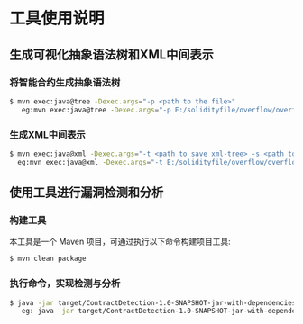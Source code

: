 # 工具使用说明

## 生成可视化抽象语法树和XML中间表示
### 将智能合约生成抽象语法树

```bash
$ mvn exec:java@tree -Dexec.args="-p <path to the file>"
   eg:mvn exec:java@tree -Dexec.args="-p E:/solidityfile/overflow/overflow.sol"
```
### 生成XML中间表示

```bash
$ mvn exec:java@xml -Dexec.args="-t <path to save xml-tree> -s <path to the file>"
  eg:mvn exec:java@xml -Dexec.args="-t E:/solidityfile/overflow/overflow.xml -s E:/solidityfile/overflow/overflow.sol"
```

##  使用工具进行漏洞检测和分析
### 构建工具
本工具是一个 Maven 项目，可通过执行以下命令构建项目工具:

```bash
$ mvn clean package
```
### 执行命令，实现检测与分析

```bash
$ java -jar target/ContractDetection-1.0-SNAPSHOT-jar-with-dependencies.jar -p  <path to the file>
   eg: java -jar target/ContractDetection-1.0-SNAPSHOT-jar-with-dependencies.jar -p E:/solidityfile/overflow/overMint.sol
```


